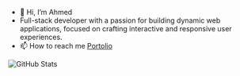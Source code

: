 - 👋 Hi, I’m Ahmed
- Full-stack developer with a passion for building dynamic web applications, focused on crafting interactive and responsive user experiences.
- 📫 How to reach me <a href='https://aofficial0.github.io/devportfolio/' target="_blank" >Portolio</a> 

![GitHub Stats](https://github-readme-stats.vercel.app/api?username=Aofficial0&theme=radical)

<!---
Aofficial0/Aofficial0 is a ✨ special ✨ repository because its `README.md` (this file) appears on your GitHub profile.
You can click the Preview link to take a look at your changes.
--->
